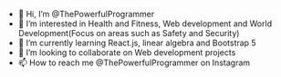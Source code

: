 - 👋 Hi, I’m @ThePowerfulProgrammer
- 👀 I’m interested in Health and Fitness, Web development and World Development(Focus on areas such as Safety and Security)
- 🌱 I’m currently learning React.js, linear algebra and Bootstrap 5
- 💞️ I’m looking to collaborate on Web development projects 
- 📫 How to reach me @ThePowerfulProgrammer on Instagram

<!---
ThePowerfulProgrammer/ThePowerfulProgrammer is a ✨ special ✨ repository because its `README.md` (this file) appears on your GitHub profile.
You can click the Preview link to take a look at your changes.
--->
